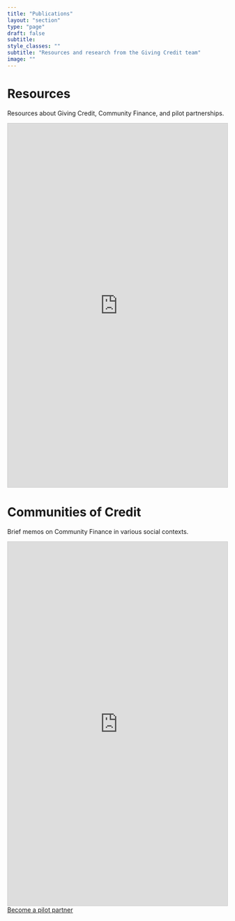```yaml
---
title: "Publications"
layout: "section"
type: "page"
draft: false
subtitle: 
style_classes: ""
subtitle: "Resources and research from the Giving Credit team"
image: ""
---
```


<h1 class="title">Resources</h1>

<p class="is-size-5">
    Resources about Giving Credit, Community Finance, and pilot partnerships.
</p>

<iframe class="airtable-embed" src="https://airtable.com/embed/appMJLWCTnxPxMuOU/shr0EXaz1wmOfO1VM?backgroundColor=tealDusty" frameborder="0" onmousewheel="" width="100%" height="833" style="background: transparent; border: 1px solid #ccc;"></iframe>

<h1 class="title">Communities of Credit</h1>

<p class="is-size-5">
    Brief memos on Community Finance in various social contexts.
</p>

<iframe class="airtable-embed" src="https://airtable.com/embed/appMJLWCTnxPxMuOU/shrJxcnLPpO8qXe9F?backgroundColor=tealDusty" frameborder="0" onmousewheel="" width="100%" height="833" style="background: transparent; border: 1px solid #ccc;"></iframe>

<div class="section has-text-centered">
    <a href="/partner" class="button is-rounded has-background-color-primary has-text-white">
        Become a pilot partner
    </a>
</div>



